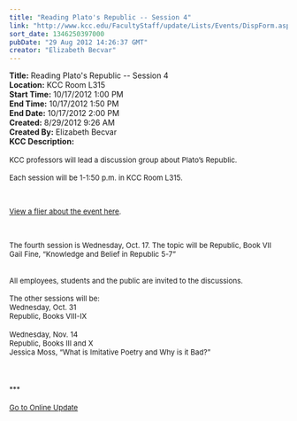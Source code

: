 ```yaml
---
title: "Reading Plato's Republic -- Session 4"
link: "http://www.kcc.edu/FacultyStaff/update/Lists/Events/DispForm.aspx?ID=292"
sort_date: 1346250397000
pubDate: "29 Aug 2012 14:26:37 GMT"
creator: "Elizabeth Becvar"
---
```


<div><b>Title:</b> Reading Plato&#39;s Republic -- Session 4</div>
<div><b>Location:</b> KCC Room L315</div>
<div><b>Start Time:</b> 10/17/2012 1:00 PM</div>
<div><b>End Time:</b> 10/17/2012 1:50 PM</div>
<div><b>End Date:</b> 10/17/2012 2:00 PM</div>
<div><b>Created:</b> 8/29/2012 9:26 AM</div>
<div><b>Created By:</b> Elizabeth Becvar</div>
<div><b>KCC Description:</b> <div class="ExternalClassF648C0D51ABD4FDEBCDC10406735B7E2">
<div><font size="2"></font> </div>
<div><font size="2">KCC professors will lead a discussion group about Plato’s Republic.</font></div>
<div><font size="2"> </font>
<div><font size="2">Each session will be 1-1:50 p.m. in KCC Room L315. </font></div>
<p><font size="2"></font> </p>
<p><a href="/Documents/platos-republic-flier-2012.pdf"><font size="2">View a flier about the event here</font></a><font size="2">.</font></p>
<p><font size="2"></font> </p><font size="2">The fourth session is Wednesday, Oct. 17. The topic will be Republic, Book VII<br />Gail Fine, “Knowledge and Belief in Republic 5-7”<br /> <br /> <br />All employees, students and the public are invited to the discussions.<br /> <br />The other sessions will be:</font></div>
<div><font size="2">Wednesday, Oct. 31<br />Republic, Books VIII-IX</font></div>
<div><font size="2"></font> </div>
<div><font size="2">Wednesday, Nov. 14<br />Republic, Books III and X<br />Jessica Moss, “What is Imitative Poetry and Why is it Bad?” </font></div>
<div><font size="2"></font> </div>
<div><font size="2"></font> </div>
<div><font size="2"></font> </div>
<div><font size="2">***</font></div>
<div><font size="2"></font> </div>
<div><a href="/FacultyStaff/update/Pages/dailyupdate.aspx"><font size="2">Go to Online Update</font></a></div>
<div> </div>
<div><br /> </div></div></div>
